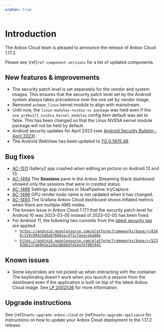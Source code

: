 ```yaml
---
orphan: true
---
```

# Introduction

The Anbox Cloud team is pleased to announce the release of Anbox Cloud 1.17.2.

Please see {ref}`ref-component-versions` for a list of updated components.

## New features & improvements

* The security patch level is set separately for the vendor and system images. This ensures that the security patch level set by the Android system always takes precedence over the one set by vendor image.
* Removed `ashmem_linux` kernel module to align with mainstream.
* Until now, the `linux-modules-nvidia-xx package` was held even if the `use_prebuilt_nvidia_kernel_modules` config item default was set to false. This has been changed so that the Linux NVIDIA kernel module package will not be held by default. 
* Android security updates for April 2023 (see [Android Security Bulletin - April 2023](https://source.android.com/docs/security/bulletin/2023-04-01)).
* The Android WebView has been updated to [112.0.5615.48](https://chromereleases.googleblog.com/2023/03/early-stable-update-for-android_01850485126.html).

## Bug fixes

* [AC-1511](https://warthogs.atlassian.net/browse/AC-1511) Gallery2 app crashed when editing an picture on Android 12 and 13.
* [AC-1494](https://warthogs.atlassian.net/browse/AC-1494) The **Sessions** pane in the Anbox Streaming Stack dashboard showed only the sessions that were in *created* status.
* [AC-1486](https://warthogs.atlassian.net/browse/AC-1486) Settings app crashes in SkiaPipeline::tryCapture
* [AC-1496](https://warthogs.atlassian.net/browse/AC-1496) GPU render node name is not updated when it has changed.
* [AC-1493](https://warthogs.atlassian.net/browse/AC-1493) The Grafana Anbox Cloud dashboard shows inflated metrics when there are multiple AMS nodes.
* The known issue in Anbox Cloud 1.17.1 that the security patch level for Android 10 was 2023-03-05 instead of 2023-02-05 has been fixed.
* For Android 11, the following two commits from the [latest security tag](https://android.googlesource.com/platform/frameworks/base/+/refs/tags/android-security-11.0.0_r65) are applied:
    - [`https://android.googlesource.com/platform/frameworks/base/+/0340c219c094cbd0a07600eac471cfeeaceba60e`](https://android.googlesource.com/platform/frameworks/base/+/0340c219c094cbd0a07600eac471cfeeaceba60e)
    - [`https://android.googlesource.com/platform/frameworks/base/+/523926b137a69b3a12da18b66dfd24afbf00f445`](https://android.googlesource.com/platform/frameworks/base/+/0340c219c094cbd0a07600eac471cfeeaceba60e)

## Known issues

*  Some keystrokes are not picked up when interacting with the container. The keybinding doesn't work when you launch a session from the dashboard even if the application is built on top of the latest Anbox Cloud image. See [LP 2002536](https://bugs.launchpad.net/anbox-cloud/+bug/2002536) for more information.


## Upgrade instructions

See {ref}`howto-upgrade-anbox-cloud` or {ref}`howto-upgrade-appliance` for instructions on how to update your Anbox Cloud deployment to the 1.17.2 release.
